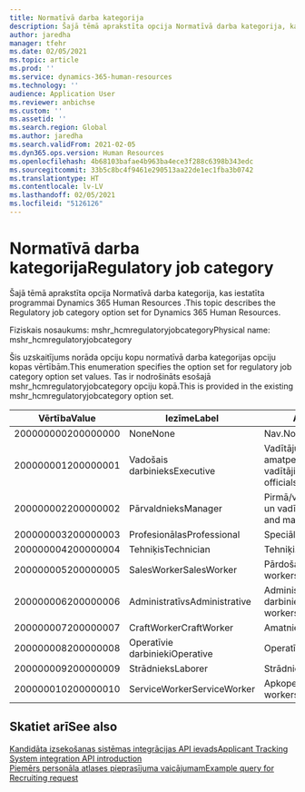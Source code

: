 ```yaml
---
title: Normatīvā darba kategorija
description: Šajā tēmā aprakstīta opcija Normatīvā darba kategorija, kas iestatīta programmai Dynamics 365 Human Resources .
author: jaredha
manager: tfehr
ms.date: 02/05/2021
ms.topic: article
ms.prod: ''
ms.service: dynamics-365-human-resources
ms.technology: ''
audience: Application User
ms.reviewer: anbichse
ms.custom: ''
ms.assetid: ''
ms.search.region: Global
ms.author: jaredha
ms.search.validFrom: 2021-02-05
ms.dyn365.ops.version: Human Resources
ms.openlocfilehash: 4b68103bafae4b963ba4ece3f288c6398b343edc
ms.sourcegitcommit: 33b5c8bc4f9461e290513aa22de1ec1fba3b0742
ms.translationtype: HT
ms.contentlocale: lv-LV
ms.lasthandoff: 02/05/2021
ms.locfileid: "5126126"
---
```

# <a name="regulatory-job-category"></a><span data-ttu-id="b3550-103">Normatīvā darba kategorija</span><span class="sxs-lookup"><span data-stu-id="b3550-103">Regulatory job category</span></span>

<span data-ttu-id="b3550-104">Šajā tēmā aprakstīta opcija Normatīvā darba kategorija, kas iestatīta programmai Dynamics 365 Human Resources .</span><span class="sxs-lookup"><span data-stu-id="b3550-104">This topic describes the Regulatory job category option set for Dynamics 365 Human Resources.</span></span>

<span data-ttu-id="b3550-105">Fiziskais nosaukums: mshr_hcmregulatoryjobcategory</span><span class="sxs-lookup"><span data-stu-id="b3550-105">Physical name: mshr_hcmregulatoryjobcategory</span></span>

<span data-ttu-id="b3550-106">Šis uzskaitījums norāda opciju kopu normatīvā darba kategorijas opciju kopas vērtībām.</span><span class="sxs-lookup"><span data-stu-id="b3550-106">This enumeration specifies the option set for regulatory job category option set values.</span></span> <span data-ttu-id="b3550-107">Tas ir nodrošināts esošajā mshr_hcmregulatoryjobcategory opciju kopā.</span><span class="sxs-lookup"><span data-stu-id="b3550-107">This is provided in the existing mshr_hcmregulatoryjobcategory option set.</span></span>

| <span data-ttu-id="b3550-108">Vērtība</span><span class="sxs-lookup"><span data-stu-id="b3550-108">Value</span></span> | <span data-ttu-id="b3550-109">Iezīme</span><span class="sxs-lookup"><span data-stu-id="b3550-109">Label</span></span> | <span data-ttu-id="b3550-110">Apraksts</span><span class="sxs-lookup"><span data-stu-id="b3550-110">Description</span></span> |
| --- | --- | --- |
| <span data-ttu-id="b3550-111">200000000</span><span class="sxs-lookup"><span data-stu-id="b3550-111">200000000</span></span> | <span data-ttu-id="b3550-112">None</span><span class="sxs-lookup"><span data-stu-id="b3550-112">None</span></span> | <span data-ttu-id="b3550-113">Nav.</span><span class="sxs-lookup"><span data-stu-id="b3550-113">None.</span></span> |
| <span data-ttu-id="b3550-114">200000001</span><span class="sxs-lookup"><span data-stu-id="b3550-114">200000001</span></span> | <span data-ttu-id="b3550-115">Vadošais darbinieks</span><span class="sxs-lookup"><span data-stu-id="b3550-115">Executive</span></span> | <span data-ttu-id="b3550-116">Vadītāju/vecāko līmeņu amatpersonas un vadītāji.</span><span class="sxs-lookup"><span data-stu-id="b3550-116">Executive/Senior level officials and managers.</span></span> |
| <span data-ttu-id="b3550-117">200000002</span><span class="sxs-lookup"><span data-stu-id="b3550-117">200000002</span></span> | <span data-ttu-id="b3550-118">Pārvaldnieks</span><span class="sxs-lookup"><span data-stu-id="b3550-118">Manager</span></span> | <span data-ttu-id="b3550-119">Pirmā/vidējā līmeņa amatpersonas un vadītāji.</span><span class="sxs-lookup"><span data-stu-id="b3550-119">First/Mid level officials and managers.</span></span> |
| <span data-ttu-id="b3550-120">200000003</span><span class="sxs-lookup"><span data-stu-id="b3550-120">200000003</span></span> | <span data-ttu-id="b3550-121">Profesionālas</span><span class="sxs-lookup"><span data-stu-id="b3550-121">Professional</span></span> | <span data-ttu-id="b3550-122">Speciālisti.</span><span class="sxs-lookup"><span data-stu-id="b3550-122">Professionals.</span></span> |
| <span data-ttu-id="b3550-123">200000004</span><span class="sxs-lookup"><span data-stu-id="b3550-123">200000004</span></span> | <span data-ttu-id="b3550-124">Tehniķis</span><span class="sxs-lookup"><span data-stu-id="b3550-124">Technician</span></span> | <span data-ttu-id="b3550-125">Tehniķi.</span><span class="sxs-lookup"><span data-stu-id="b3550-125">Technicians.</span></span> |
| <span data-ttu-id="b3550-126">200000005</span><span class="sxs-lookup"><span data-stu-id="b3550-126">200000005</span></span> | <span data-ttu-id="b3550-127">SalesWorker</span><span class="sxs-lookup"><span data-stu-id="b3550-127">SalesWorker</span></span> | <span data-ttu-id="b3550-128">Pārdošanas darbinieki.</span><span class="sxs-lookup"><span data-stu-id="b3550-128">Sales workers.</span></span> |
| <span data-ttu-id="b3550-129">200000006</span><span class="sxs-lookup"><span data-stu-id="b3550-129">200000006</span></span> | <span data-ttu-id="b3550-130">Administratīvs</span><span class="sxs-lookup"><span data-stu-id="b3550-130">Administrative</span></span> | <span data-ttu-id="b3550-131">Administratīvā atbalsta darbinieki.</span><span class="sxs-lookup"><span data-stu-id="b3550-131">Administrative support workers.</span></span> |
| <span data-ttu-id="b3550-132">200000007</span><span class="sxs-lookup"><span data-stu-id="b3550-132">200000007</span></span> | <span data-ttu-id="b3550-133">CraftWorker</span><span class="sxs-lookup"><span data-stu-id="b3550-133">CraftWorker</span></span> | <span data-ttu-id="b3550-134">Amatnieki.</span><span class="sxs-lookup"><span data-stu-id="b3550-134">Craft workers.</span></span> |
| <span data-ttu-id="b3550-135">200000008</span><span class="sxs-lookup"><span data-stu-id="b3550-135">200000008</span></span> | <span data-ttu-id="b3550-136">Operatīvie darbinieki</span><span class="sxs-lookup"><span data-stu-id="b3550-136">Operative</span></span> | <span data-ttu-id="b3550-137">Operatīvie darbinieki.</span><span class="sxs-lookup"><span data-stu-id="b3550-137">Operatives.</span></span> |
| <span data-ttu-id="b3550-138">200000009</span><span class="sxs-lookup"><span data-stu-id="b3550-138">200000009</span></span> | <span data-ttu-id="b3550-139">Strādnieks</span><span class="sxs-lookup"><span data-stu-id="b3550-139">Laborer</span></span> | <span data-ttu-id="b3550-140">Strādnieki/palīgi.</span><span class="sxs-lookup"><span data-stu-id="b3550-140">Laborers/Helpers.</span></span> |
| <span data-ttu-id="b3550-141">200000010</span><span class="sxs-lookup"><span data-stu-id="b3550-141">200000010</span></span> | <span data-ttu-id="b3550-142">ServiceWorker</span><span class="sxs-lookup"><span data-stu-id="b3550-142">ServiceWorker</span></span> | <span data-ttu-id="b3550-143">Apkopes darbinieki.</span><span class="sxs-lookup"><span data-stu-id="b3550-143">Service workers.</span></span> |

## <a name="see-also"></a><span data-ttu-id="b3550-144">Skatiet arī</span><span class="sxs-lookup"><span data-stu-id="b3550-144">See also</span></span>

[<span data-ttu-id="b3550-145">Kandidāta izsekošanas sistēmas integrācijas API ievads</span><span class="sxs-lookup"><span data-stu-id="b3550-145">Applicant Tracking System integration API introduction</span></span>](hr-admin-integration-ats-api-introduction.md)<br>
[<span data-ttu-id="b3550-146">Piemērs personāla atlases pieprasījuma vaicājumam</span><span class="sxs-lookup"><span data-stu-id="b3550-146">Example query for Recruiting request</span></span>](hr-admin-integration-ats-api-recruiting-request-example-query.md)
